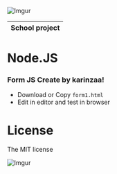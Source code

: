 ![Imgur](http://i.imgur.com/kS8D8U8.jpg)

|School project|
|----|

# Node.JS

### Form JS Create by karinzaa! </n>

* Download or Copy `form1.html`</n>
* Edit in editor and test in browser</n> 

License
=========
The MIT license

![Imgur](http://i.imgur.com/z9yRvX2.png?1)
